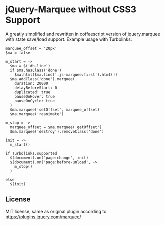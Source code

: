 jQuery-Marquee without CSS3 Support
==============

A greatly simplified and rewritten in coffeescript version of jquery.marquee with state save/load support.
Example usage with Turbolinks:

```
marquee_offset = '20px'
$ma = false

m_start = ->
  $ma = $('#h-line')
  if $ma.hasClass('done')
    $ma.html($ma.find('.js-marquee:first').html())
  $ma.addClass('done').marquee(
    duration: 20000
    delayBeforeStart: 0
    duplicated: true
    pauseOnHover: true
    pauseOnCycle: true
  )
  $ma.marquee('setOffset', marquee_offset)
  $ma.marquee('reanimate')

m_stop = ->
  marquee_offset = $ma.marquee('getOffset')
  $ma.marquee('destroy').removeClass('done')

init = ->
  m_start()

if Turbolinks.supported
  $(document).on('page:change', init)
  $(document).on('page:before-unload', ->
    m_stop()
  )

else
  $(init)
```

## License

MIT license, same as original plugin according to https://plugins.jquery.com/marquee/